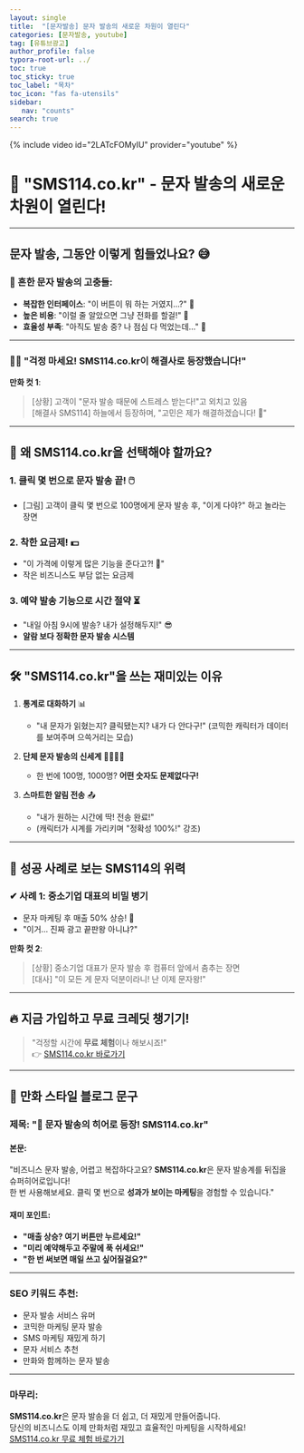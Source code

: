 ```yaml
---
layout: single
title:  "[문자발송] 문자 발송의 새로운 차원이 열린다"
categories: [문자발송, youtube]
tag: [유튜브광고]
author_profile: false
typora-root-url: ../
toc: true
toc_sticky: true
toc_label: "목차"
toc_icon: "fas fa-utensils" 
sidebar:
   nav: "counts"
search: true
---
```


{% include video id="2LATcFOMyIU" provider="youtube" %}

# 📢 "SMS114.co.kr" - 문자 발송의 새로운 차원이 열린다!

---

## 문자 발송, 그동안 이렇게 힘들었나요? 😅

### 📌 흔한 문자 발송의 고충들:
- **복잡한 인터페이스**: "이 버튼이 뭐 하는 거였지…?" 🤔  
- **높은 비용**: "이럴 줄 알았으면 그냥 전화를 할걸!" 💸  
- **효율성 부족**: "아직도 발송 중? 나 점심 다 먹었는데…" 🍔

---

### 🦸‍♂️ "걱정 마세요! SMS114.co.kr이 해결사로 등장했습니다!"  

**만화 컷 1**:  
> [상황] 고객이 "문자 발송 때문에 스트레스 받는다!"고 외치고 있음  
> [해결사 SMS114] 하늘에서 등장하며, "고민은 제가 해결하겠습니다! 🚀"  

---

## 📲 왜 SMS114.co.kr을 선택해야 할까요?

### **1. 클릭 몇 번으로 문자 발송 끝!** 🖱️  
- [그림] 고객이 클릭 몇 번으로 100명에게 문자 발송 후, "이게 다야?" 하고 놀라는 장면  

### **2. 착한 요금제!** 💵  
- "이 가격에 이렇게 많은 기능을 준다고?! 🤩"  
- 작은 비즈니스도 부담 없는 요금제  

### **3. 예약 발송 기능으로 시간 절약** ⏳  
- "내일 아침 9시에 발송? 내가 설정해두지!" 😎  
- **알람 보다 정확한 문자 발송 시스템**

---

## 🛠️ "SMS114.co.kr"을 쓰는 재미있는 이유

1. **통계로 대화하기** 📊  
   - "내 문자가 읽혔는지? 클릭됐는지? 내가 다 안다구!" (코믹한 캐릭터가 데이터를 보여주며 으쓱거리는 모습)

2. **단체 문자 발송의 신세계** 👨‍👩‍👧‍👦  
   - 한 번에 100명, 1000명? **어떤 숫자도 문제없다구!**  

3. **스마트한 알림 전송** 📤  
   - "내가 원하는 시간에 딱! 전송 완료!"  
   - (캐릭터가 시계를 가리키며 "정확성 100%!" 강조)

---

## 🎉 성공 사례로 보는 SMS114의 위력

### **✔ 사례 1: 중소기업 대표의 비밀 병기**  
- 문자 마케팅 후 매출 50% 상승! 🎯  
- "이거… 진짜 광고 끝판왕 아니냐?"  

**만화 컷 2**:  
> [상황] 중소기업 대표가 문자 발송 후 컴퓨터 앞에서 춤추는 장면  
> [대사] "이 모든 게 문자 덕분이라니! 난 이제 문자왕!"  

---

## 🔥 지금 가입하고 무료 크레딧 챙기기!

> "걱정할 시간에 **무료 체험**이나 해보시죠!"  
> 👉 [SMS114.co.kr 바로가기](https://sms114.co.kr)

---

## 📢 만화 스타일 블로그 문구

### **제목**: "📲 문자 발송의 히어로 등장! SMS114.co.kr"

#### **본문**:
"비즈니스 문자 발송, 어렵고 복잡하다고요? **SMS114.co.kr**은 문자 발송계를 뒤집을 슈퍼히어로입니다!  
한 번 사용해보세요. 클릭 몇 번으로 **성과가 보이는 마케팅**을 경험할 수 있습니다."

#### **재미 포인트**:
- **"매출 상승? 여기 버튼만 누르세요!"**  
- **"미리 예약해두고 주말에 푹 쉬세요!"**  
- **"한 번 써보면 매일 쓰고 싶어질걸요?"**

---

### SEO 키워드 추천:
- 문자 발송 서비스 유머  
- 코믹한 마케팅 문자 발송  
- SMS 마케팅 재밌게 하기  
- 문자 서비스 추천  
- 만화와 함께하는 문자 발송

---

### 마무리:
**SMS114.co.kr**은 문자 발송을 더 쉽고, 더 재밌게 만들어줍니다.  
당신의 비즈니스도 이제 만화처럼 재밌고 효율적인 마케팅을 시작하세요!  
[SMS114.co.kr 무료 체험 바로가기](https://sms114.co.kr)  
